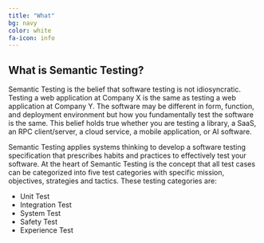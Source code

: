 ```yaml
---
title: "What"
bg: navy
color: white
fa-icon: info
---
```


## What is Semantic Testing?

Semantic Testing is the belief that software testing is not idiosyncratic. Testing a web application at Company X is the same as testing a web application at Company Y. The software may be different in form, function, and deployment environment but how you fundamentally test the software is the same. This belief holds true whether you are testing a library, a SaaS, an RPC client/server, a cloud service, a mobile application, or AI software.

Semantic Testing applies systems thinking to develop a software testing specification that prescribes habits and practices to effectively test your software. At the heart of Semantic Testing is the concept that all test cases can be categorized into five test categories with specific mission, objectives, strategies and tactics. These testing categories are:

* Unit Test
* Integration Test
* System Test
* Safety Test
* Experience Test
